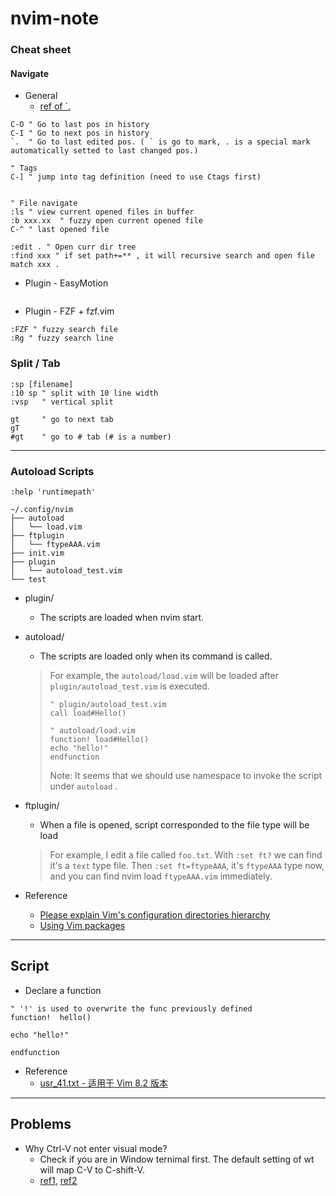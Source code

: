 # nvim-note

### Cheat sheet
#### Navigate
- General
  - [ref of `.](https://vi.stackexchange.com/questions/2001/how-do-i-jump-to-the-location-of-my-last-edit)

```
C-O " Go to last pos in history
C-I " Go to next pos in history
`.  " Go to last edited pos. ( ` is go to mark, . is a special mark automatically setted to last changed pos.) 

" Tags 
C-] " jump into tag definition (need to use Ctags first)


" File navigate
:ls " view current opened files in buffer
:b xxx.xx  " fuzzy open current opened file
C-^ " last opened file

:edit . " Open curr dir tree
:find xxx " if set path+=** , it will recursive search and open file match xxx . 

```
- Plugin - EasyMotion
```

```
- Plugin - FZF + fzf.vim
```
:FZF " fuzzy search file
:Rg " fuzzy search line
```



### Split / Tab
```
:sp [filename]
:10 sp " split with 10 line width
:vsp   " vertical split

gt     " go to next tab
gT
#gt    " go to # tab (# is a number)

```


-------------
### Autoload Scripts
`:help 'runtimepath'`



```
~/.config/nvim
├── autoload
│   └── load.vim
├── ftplugin
│   └── ftypeAAA.vim
├── init.vim
├── plugin
│   └── autoload_test.vim
└── test

```
- plugin/
  - The scripts are loaded when nvim start.

- autoload/
  - The scripts are loaded only when its command is called.
  > For example, the `autoload/load.vim` will be loaded after `plugin/autoload_test.vim` is executed.
  > ```vim
  > " plugin/autoload_test.vim
  > call load#Hello()
  > ```
  > ```vim
  > " autoload/load.vim
  > function! load#Hello()
  > echo "hello!"
  > endfunction
  > ```
  > Note: It seems that we should use namespace to invoke the script under `autoload` .

- ftplugin/
  - When a file is opened, script corresponded to the file type will be load
  > For example, I edit a file called `foo.txt`.
  > With `:set ft?` we can find it's a `text` type file.
  > Then `:set ft=ftypeAAA`, it's `ftypeAAA` type now, and you can find nvim load `ftypeAAA.vim` immediately. 
 
- Reference
  - [Please explain Vim's configuration directories hierarchy](https://stackoverflow.com/questions/14248335/please-explain-vims-configuration-directories-hierarchy)
  - [Using Vim packages](https://github.com/vim/vim/blob/03c3bd9fd094c1aede2e8fe3ad8fd25b9f033053/runtime/doc/repeat.txt#L515)

-----
## Script
- Declare a function
```vim
" '!' is used to overwrite the func previously defined
function!  hello() 

echo "hello!"

endfunction
```


- Reference
  - [usr_41.txt - 适用于 Vim 8.2 版本](https://yianwillis.github.io/vimcdoc/doc/usr_41.html)

------
## Problems
- Why Ctrl-V not enter visual mode?
  - Check if you are in Window ternimal first. The default setting of wt will map C-V to C-shift-V.
  - [ref1](https://github.com/microsoft/terminal/issues/5790), [ref2](https://github.com/microsoft/terminal/issues/5641#issuecomment-621186852)  
